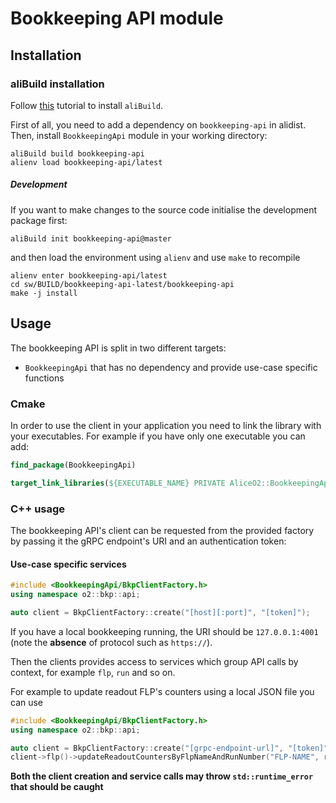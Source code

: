 # Bookkeeping API module

## Installation

### aliBuild installation

Follow [this](https://alice-doc.github.io/alice-analysis-tutorial/building/) tutorial to install `aliBuild`.

First of all, you need to add a dependency on `bookkeeping-api` in alidist.
Then, install `BookkeepingApi` module in your working directory:

```
aliBuild build bookkeeping-api
alienv load bookkeeping-api/latest
```

##### Development

If you want to make changes to the source code initialise the development package first:

```
aliBuild init bookkeeping-api@master
```

and then load the environment using `alienv` and use `make` to recompile

```
alienv enter bookkeeping-api/latest
cd sw/BUILD/bookkeeping-api-latest/bookkeeping-api
make -j install
```

## Usage

The bookkeeping API is split in two different targets:

- `BookkeepingApi` that has no dependency and provide use-case specific functions

### Cmake

In order to use the client in your application you need to link the library with your executables. For example if you
have only one executable you can add:

```cmake
find_package(BookkeepingApi)

target_link_libraries(${EXECUTABLE_NAME} PRIVATE AliceO2::BookkeepingApi)
```
### C++ usage

The bookkeeping API's client can be requested from the provided factory by passing it the gRPC endpoint's URI and an authentication token:

#### Use-case specific services

```cpp
#include <BookkeepingApi/BkpClientFactory.h>
using namespace o2::bkp::api;

auto client = BkpClientFactory::create("[host][:port]", "[token]");
```

If you have a local bookkeeping running, the URI should be `127.0.0.1:4001` (note the **absence** of protocol such
as `https://`).


Then the clients provides access to services which group API calls by context, for example `flp`, `run` and so on.

For example to update readout FLP's counters using a local JSON file you can use

```cpp
#include <BookkeepingApi/BkpClientFactory.h>
using namespace o2::bkp::api;

auto client = BkpClientFactory::create("[grpc-endpoint-url]", "[token]");
client->flp()->updateReadoutCountersByFlpNameAndRunNumber("FLP-NAME", runNumber, nSubtimeframes, nEquipmentBytes, nRecordingBytes, nFairMQBytes);
```

**Both the client creation and service calls may throw `std::runtime_error` that should be caught**
